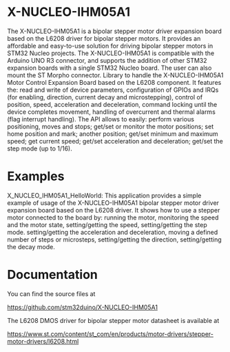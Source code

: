 # X-NUCLEO-IHM05A1
The X-NUCLEO-IHM05A1 is a bipolar stepper motor driver expansion board based on the L6208 driver for bipolar stepper motors. It provides an affordable and easy-to-use solution for driving bipolar stepper motors in STM32 Nucleo projects. The X-NUCLEO-IHM05A1 is compatible with the Arduino UNO R3 connector, and supports the addition of other STM32 expansion boards with a single STM32 Nucleo board. The user can also mount the ST Morpho connector.
Library to handle the X-NUCLEO-IHM05A1 Motor Control Expansion Board based on the L6208 component. It features the: read and write of device parameters, configuration of GPIOs and IRQs (for enabling, direction, current decay and microstepping), control of position, speed, acceleration and deceleration, command locking until the device completes movement, handling of overcurrent and thermal alarms (flag interrupt handling). The API allows to easily: perform various positioning, moves and stops; get/set or monitor the motor positions; set home position and mark; another position; get/set minimum and maximum speed; get current speed; get/set acceleration and deceleration; get/set the step mode (up to 1/16).

# Examples 
X_NUCLEO_IHM05A1_HelloWorld: This application provides a simple example of usage of the X-NUCLEO-IHM05A1 bipolar stepper motor driver expansion board based on the L6208 driver. It shows how to use a stepper motor connected to the board by: running the motor, monitoring the speed and the motor state, setting/getting the speed, setting/getting the step mode. setting/getting the acceleration and deceleration, moving a defined number of steps or microsteps, setting/getting the direction, setting/getting the decay mode.

# Documentation
You can find the source files at

https://github.com/stm32duino/X-NUCLEO-IHM05A1

The L6208 DMOS driver for bipolar stepper motor datasheet is available at

https://www.st.com/content/st_com/en/products/motor-drivers/stepper-motor-drivers/l6208.html
